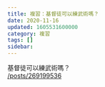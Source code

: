 ```yaml
---
title: 複習：基督徒可以練武術嗎？
date: 2020-11-16
updated: 1605531600000
category: 複習
tags: []
sidebar: 
---
```


<p>基督徒可以練武術嗎？<br/>
<a href="/posts/269199536" target="_blank">/posts/269199536</a></p>
<p> </p>
<p> </p>
